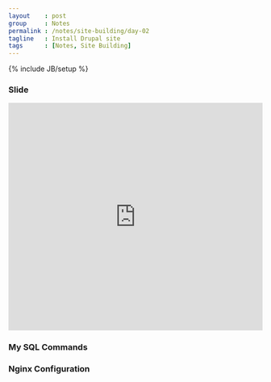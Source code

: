 ```yaml
---
layout    : post
group     : Notes
permalink : /notes/site-building/day-02
tagline   : Install Drupal site
tags      : [Notes, Site Building]
---
```

{% include JB/setup %}

### Slide
<iframe src="http://docs.google.com/present/embed?id=dgk9kvfq_1dtdz84gt&size=m" frameborder="0" width="100%" height="451">
</iframe>

### My SQL Commands
<script src="https://gist.github.com/1985019.js?file=mysql-commands.txt">
</script>

### Nginx Configuration
<script src="https://gist.github.com/1985019.js?file=training.drupal.local">
</script>

